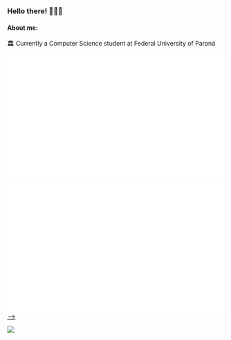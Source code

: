 
### Hello there! 👨🏻‍💻

#### About me:
🏛 Currently a Computer Science student at Federal University of Paraná



<!-- Créditos GitHub-Stats: (https://github.com/jstrieb/github-stats) -->
<a href="https://github.com/Gusta-Luiz/GitHub_Stats">
<img src="https://github.com/Gusta-Luiz/GitHub_Stats/blob/master/generated/overview.svg#gh-dark-mode-only" />
<img src="https://github.com/Gusta-Luiz/GitHub_Stats/blob/master/generated/languages.svg#gh-dark-mode-only" />
-->
</a>

 <a href="https://instagram.com/pqpgustaffs" target="_blank"> <img src="https://img.shields.io/badge/-Instagram-blueviolet?style=for-the- badge&logo=instagram&logoColor=white" target="_blank"></a> 
